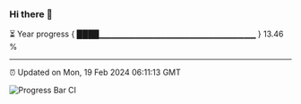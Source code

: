 ### Hi there 👋

⏳ Year progress { ████▁▁▁▁▁▁▁▁▁▁▁▁▁▁▁▁▁▁▁▁▁▁▁▁▁▁ } 13.46 %

---

⏰ Updated on Mon, 19 Feb 2024 06:11:13 GMT

![Progress Bar CI](https://github.com/Shyam-Makwana/GitHub-Actions-Demo/workflows/Progress%20Bar%20CI/badge.svg)

